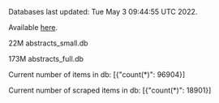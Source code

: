 Databases last updated: Tue May  3 09:44:55 UTC 2022. 

Available [here](https://github.com/cbeauhilton/ash-db/releases).


22M	abstracts_small.db

173M	abstracts_full.db

Current number of items in db:
[{"count(*)": 96904}]

Current number of scraped items in db:
[{"count(*)": 18901}]

